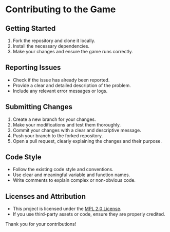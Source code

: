# Contributing to the Game

## Getting Started

1. Fork the repository and clone it locally.
2. Install the necessary dependencies.
3. Make your changes and ensure the game runs correctly.

## Reporting Issues

- Check if the issue has already been reported.
- Provide a clear and detailed description of the problem.
- Include any relevant error messages or logs.

## Submitting Changes

1. Create a new branch for your changes.
2. Make your modifications and test them thoroughly.
3. Commit your changes with a clear and descriptive message.
4. Push your branch to the forked repository.
5. Open a pull request, clearly explaining the changes and their purpose.

## Code Style

- Follow the existing code style and conventions.
- Use clear and meaningful variable and function names.
- Write comments to explain complex or non-obvious code.

## Licenses and Attribution

- This project is licensed under the [MPL 2.0 License](LICENSE.md).
- If you use third-party assets or code, ensure they are properly credited.

Thank you for your contributions!
